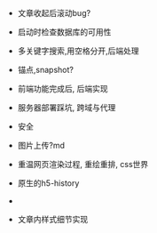 - 文章收起后滚动bug?
- 启动时检查数据库的可用性
- 多关键字搜索,用空格分开,后端处理
- 锚点,snapshot?

- 前端功能完成后, 后端实现
- 服务器部署踩坑, 跨域与代理
- 安全

- 图片上传?md
- 重温网页渲染过程, 重绘重排, css世界
- 原生的h5-history
- 
- 文章内样式细节实现